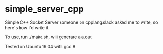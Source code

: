 # simple_server_cpp
Simple C++ Socket Server someone on cpplang.slack asked me to write, so here's how I'd write it.

To use, run ./make.sh, will generate a a.out

Tested on Ubuntu 19.04 with gcc 8
